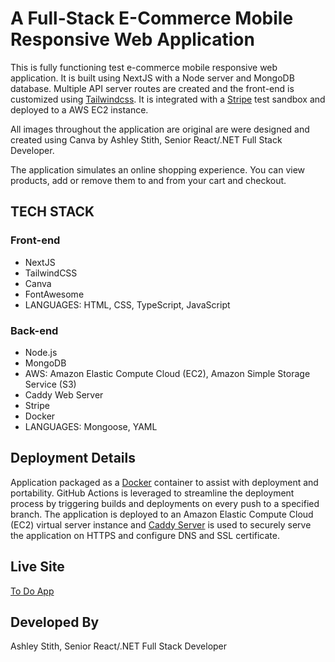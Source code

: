 # A Full-Stack E-Commerce Mobile Responsive Web Application
This is fully functioning test e-commerce mobile responsive web application. It is built using NextJS with a Node server and MongoDB database. Multiple API server routes are created and the front-end is customized using [Tailwindcss](http://tailwindcss.com). It is integrated with a [Stripe](https://www.google.com/aclk?sa=l&ai=DChcSEwiqosLP8_CMAxXYW0cBHTZ6DwQYABADGgJxdQ&co=1&gclid=CjwKCAjwwqfABhBcEiwAZJjC3nWmX9MNr9fD_D1Sd7EjXnkFtOzcXQYXZRBo74PwzsgGM2VtkrzlDxoCmIwQAvD_BwE&sig=AOD64_3rHQx6WmpxArnh6lJC67mpJb-UIg&q&adurl&ved=2ahUKEwiFrLzP8_CMAxUqFVkFHRaMDh8Q0Qx6BAgLEAE) test sandbox and deployed to a AWS EC2 instance. 

All images throughout the application are original are were designed and created using Canva by Ashley Stith, Senior React/.NET Full Stack Developer.

The application simulates an online shopping experience.  You can view products, add or remove them to and from your cart and checkout.

## TECH STACK

### Front-end
- NextJS
- TailwindCSS
- Canva
- FontAwesome
- LANGUAGES: HTML, CSS, TypeScript, JavaScript

### Back-end
- Node.js
- MongoDB
- AWS: Amazon Elastic Compute Cloud (EC2), Amazon Simple Storage Service (S3)
- Caddy Web Server
- Stripe
- Docker
- LANGUAGES: Mongoose, YAML

## Deployment Details
Application packaged as a [Docker](https://www.docker.com/) container to assist with deployment and portability.  GitHub Actions is leveraged to streamline the deployment process by triggering builds and deployments on every push to a specified branch. The application is deployed to an Amazon Elastic Compute Cloud (EC2) virtual server instance and [Caddy Server](http://https://caddyserver.com/) is used to securely serve the application on HTTPS and configure DNS and SSL certificate.  

## Live Site
[To Do App](https://ecommerce-beauty.atozionwebdesign.com/)

## Developed By
Ashley Stith, Senior React/.NET Full Stack Developer
